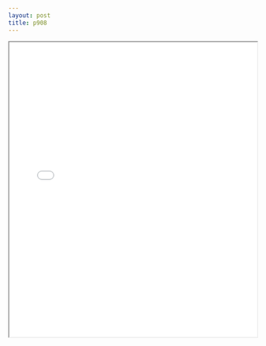 ```yaml
---
layout: post
title: p908
---
```


<div class="pdf-container">
<iframe src="/ea/assets/pdfs/pubs.n.ins/p908.pdf" height="600" width="100%" allowFullScreen="true"></iframe>
</div>

